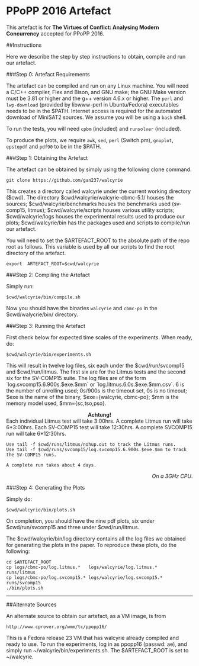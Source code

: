 # PPoPP 2016 Artefact

This artefact is for **The Virtues of Conflict: Analysing Modern Concurrency** accepted for PPoPP 2016.

##Instructions

Here we describe the step by step instructions to obtain, compile and run our artefact.


###Step 0: Artefact Requirements

The artefact can be compiled and run on any Linux machine. You will need a C/C++ compiler, Flex and Bison, and GNU make; the GNU Make version must be 3.81 or higher and the g++ version 4.6.x or higher. The `perl` and `lwp-download` (provided by libwww-perl in Ubuntu/Fedora) executables needs to be in the $PATH. Internet access is required for the automated download of MiniSAT2 sources. We assume you will be using a `bash` shell.

To run the tests, you will need `cpbm` (included) and `runsolver` (included). 

To produce the plots, we require `awk`, `sed`, `perl` (Switch.pm), `gnuplot`, `epstopdf` and `pdf90` to be in the $PATH.


###Step 1: Obtaining the Artefact

The artefact can be obtained by simply using the following clone command.

	git clone https://github.com/gan237/walcyrie

This creates a directory called walcyrie under the current working directory ($cwd). The directory $cwd/walcyrie/walcyrie-cbmc-5.1/ houses the sources; $cwd/walcyrie/benchmarks houses the benchmarks used (sv-comp15, litmus); $cwd/walcyrie/scripts houses various utility scripts; $cwd/walcyrie/logs houses the experimental results used to produce our plots; $cwd/walcyrie/bin has the packages used and scripts to compile/run our artefact.

You will need to set the $ARTEFACT_ROOT to the absolute path of the repo root as follows. This variable is used by all our scripts to find the root directory of the artefact.

	export  ARTEFACT_ROOT=$cwd/walcyrie

###Step 2: Compiling the Artefact

Simply run:

	$cwd/walcyrie/bin/compile.sh

Now you should have the binaries `walcyrie` and `cbmc-po` in the $cwd/walycrie/bin/ directory.


###Step 3: Running the Artefact

First check below for expected time scales of the experiments. When ready, do:

	$cwd/walcyrie/bin/experiments.sh

This will result in twelve log files, six each under the $cwd/run/svcomp15 and $cwd/run/litmus. The first six are for the Litmus tests and the second six for the SV-COMP15 suite. The log files are of the form `log.svcomp15.6.900s.$exe.$mm` or `log.litmus.6.0s.$exe.$mm.csv`. 6 is the number of unrolling used; 0s/900s is the timeout set, 0s is no timeout;  $exe is the name of the binary, $exe={walcyrie, cbmc-po}; $mm is the memory model used, $mm={sc,tso,pso}.

<div align="center">
<b>Achtung!</b>
</div>
	Each individual Litmus test will take 3:00hrs. A complete Litmus run will take 6*3:00hrs.
	Each SV-COMP15 test will take 12:30hrs.	A complete SVCOMP15 run will take 6*12:30hrs.

	Use tail -f $cwd/runs/litmus/nohup.out to track the Litmus runs.
	Use tail -f $cwd/runs/svcomp15/log.svcomp15.6.900s.$exe.$mm to track the SV-COMP15 runs.

	A complete run takes about 4 days.
<div align="right">
<i>On a 3GHz CPU</i>.
</div>

###Step 4: Generating the Plots

Simply do:

	$cwd/walcyrie/bin/plots.sh

On completion, you should have the nine pdf plots, six under $cwd/run/svcomp15 and three under $cwd/run/litmus.

The $cwd/walcyrie/bin/log directory contains all the log files we obtained for generating the plots in the paper. To reproduce these plots, do the following:

	cd $ARTEFACT_ROOT
	cp logs/cbmc-po/log.litmus.*   logs/walcyrie/log.litmus.*   runs/litmus
	cp logs/cbmc-po/log.svcomp15.* logs/walcyrie/log.svcomp15.* runs/svcomp15
	./bin/plots.sh


******

##Alternate Sources

An alternate source to obtain our artefact, as a VM image, is from 

	http://www.cprover.org/wmm/tc/ppopp16/

This is a Fedora release 23 VM that has walcyrie already compiled and ready to use. To run the experiments, log in as ppopp16 (passwd: ae), and simply run ~/walcyrie/bin/experiments.sh. The $ARTEFACT_ROOT is set to ~/walcyrie.
